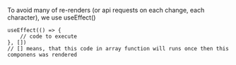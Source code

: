 To avoid many of re-renders (or api requests on each change, each character), we use useEffect()

```
useEffect(() => {
	// code to execute
}, [])
// [] means, that this code in array function will runs once then this componens was rendered
```
